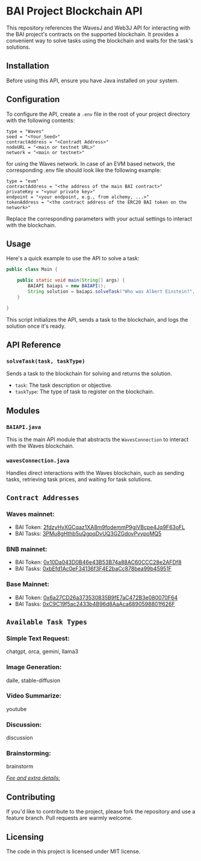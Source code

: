 # BAI Project Blockchain API

This repository references the WavesJ and Web3J API for interacting with the BAI project's contracts on the supported blockchain. It provides a convenient way to solve tasks using the blockchain and waits for the task's solutions.

## Installation

Before using this API, ensure you have Java installed on your system. 

## Configuration

To configure the API, create a `.env` file in the root of your project directory with the following contents:

```env
type = "Waves"
seed = "<Your_Seed>"
contractAddress = "<Contradt Address>"
nodeURL = "<main or testnet URL>"
network = "<main or testnet>"
```

for using the Waves network. In case of an EVM based network, the corresponding .env file should look like the following example:

```env
type = "evm"
contractAddress = "<the address of the main BAI contract>"
privateKey = "<your private key>"
endpoint = "<your endpoint, e.g., from alchemy, ...>"
tokenAddress = "<the contract address of the ERC20 BAI token on the network>"
```

Replace the corresponding parameters with your actual settings to interact with the blockchain.

## Usage
Here's a quick example to use the API to solve a task:

```Java
public class Main {

    public static void main(String[] args) {
        BAIAPI baiapi = new BAIAPI();
        String solution = baiapi.solveTask("Who was Albert Einstein?", "chatgpt");
    }

}
```

This script initializes the API, sends a task to the blockchain, and logs the solution once it's ready.

## API Reference

### `solveTask(task, taskType)`

Sends a task to the blockchain for solving and returns the solution.

- `task`: The task description or objective.
- `taskType`: The type of task to register on the blockchain.

## Modules

### `BAIAPI.java`

This is the main API module that abstracts the `WavesConnection` to interact with the Waves blockchain.

### `wavesConnection.java`

Handles direct interactions with the Waves blockchain, such as sending tasks, retrieving task prices, and waiting for task solutions.

## `Contract Addresses`

### Waves mainnet: 
- BAI Token: [2fdzyHvXGCqaz1XA8m9fodemmP9giVBcpe4Jq9F63oFL](https://wavesexplorer.com/assets/2fdzyHvXGCqaz1XA8m9fodemmP9giVBcpe4Jq9F63oFL)
- BAI Tasks: [3PMu8gHthb5uQgpqDvUQ3GZGdovPvypoMQ5](https://wavesexplorer.com/addresses/3PMu8gHthb5uQgpqDvUQ3GZGdovPvypoMQ5)

### BNB mainnet: 
- BAI Token: [0x10Da043D0B46e43B53B74a88AC60CCC28e2AFDf8](https://bscscan.com/token/0x10Da043D0B46e43B53B74a88AC60CCC28e2AFDf8)
- BAI Tasks: [0xbEfd1Ac0eF34136f3F4E2baCc878bea99b45951F](https://bscscan.com/address/0xbEfd1Ac0eF34136f3F4E2baCc878bea99b45951F)

### Base Mainnet: 
- BAI Token: [0x6a27CD26a373530835B9fE7aC472B3e080070F64](https://basescan.org/token/0x6a27CD26a373530835B9fE7aC472B3e080070F64)
- BAI Tasks: [0xC9C19f5ac2433b4B96d8AaAca6890598801f626F](https://basescan.org/address/0xC9C19f5ac2433b4B96d8AaAca6890598801f626F)

## `Available Task Types`

### Simple Text Request:
chatgpt, orca, gemini, llama3

### Image Generation:
dalle, stable-diffusion

### Video Summarize:
youtube

### Discussion:
discussion

### Brainstorming:
brainstorm

*[Fee and extra details:](https://docs.blockai.dev/bai/contracts)*

## Contributing
If you'd like to contribute to the project, please fork the repository and use a feature branch. Pull requests are warmly welcome.

## Licensing
The code in this project is licensed under MIT license.
